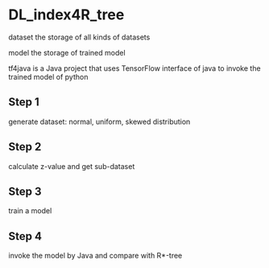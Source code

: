 ﻿# DL_index4R_tree


dataset the storage of all kinds of datasets

model the storage of trained model

tf4java is a Java project that uses TensorFlow interface of java to invoke the trained model of python


## Step 1
generate dataset: normal, uniform, skewed distribution

## Step 2
calculate z-value and get sub-dataset

## Step 3
train a model

## Step 4
invoke the model by Java and compare with R*-tree

